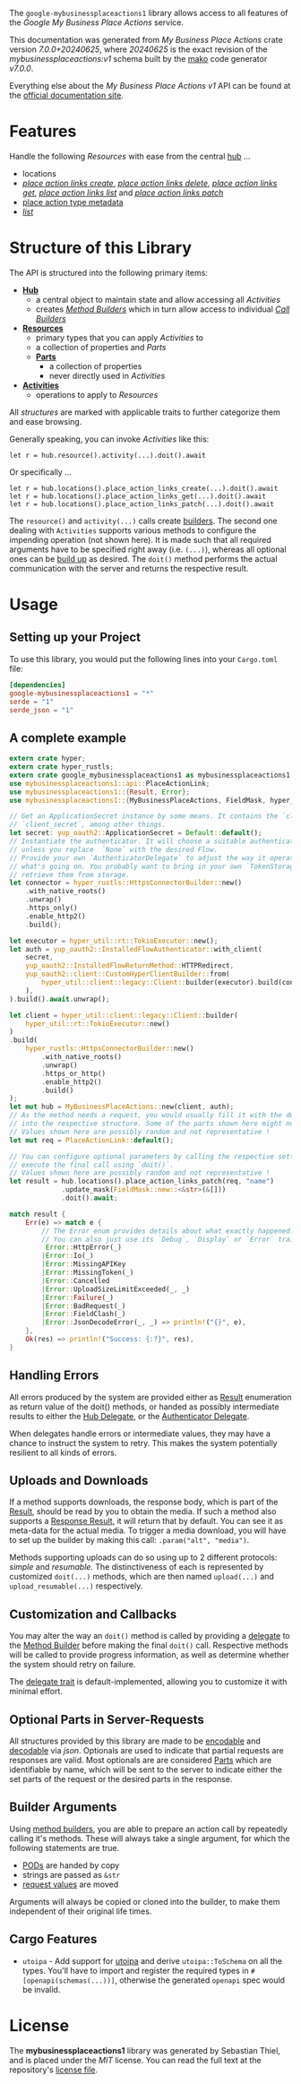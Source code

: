 <!---
DO NOT EDIT !
This file was generated automatically from 'src/generator/templates/api/README.md.mako'
DO NOT EDIT !
-->
The `google-mybusinessplaceactions1` library allows access to all features of the *Google My Business Place Actions* service.

This documentation was generated from *My Business Place Actions* crate version *7.0.0+20240625*, where *20240625* is the exact revision of the *mybusinessplaceactions:v1* schema built by the [mako](http://www.makotemplates.org/) code generator *v7.0.0*.

Everything else about the *My Business Place Actions* *v1* API can be found at the
[official documentation site](https://developers.google.com/my-business/).
# Features

Handle the following *Resources* with ease from the central [hub](https://docs.rs/google-mybusinessplaceactions1/7.0.0+20240625/google_mybusinessplaceactions1/MyBusinessPlaceActions) ...

* locations
 * [*place action links create*](https://docs.rs/google-mybusinessplaceactions1/7.0.0+20240625/google_mybusinessplaceactions1/api::LocationPlaceActionLinkCreateCall), [*place action links delete*](https://docs.rs/google-mybusinessplaceactions1/7.0.0+20240625/google_mybusinessplaceactions1/api::LocationPlaceActionLinkDeleteCall), [*place action links get*](https://docs.rs/google-mybusinessplaceactions1/7.0.0+20240625/google_mybusinessplaceactions1/api::LocationPlaceActionLinkGetCall), [*place action links list*](https://docs.rs/google-mybusinessplaceactions1/7.0.0+20240625/google_mybusinessplaceactions1/api::LocationPlaceActionLinkListCall) and [*place action links patch*](https://docs.rs/google-mybusinessplaceactions1/7.0.0+20240625/google_mybusinessplaceactions1/api::LocationPlaceActionLinkPatchCall)
* [place action type metadata](https://docs.rs/google-mybusinessplaceactions1/7.0.0+20240625/google_mybusinessplaceactions1/api::PlaceActionTypeMetadata)
 * [*list*](https://docs.rs/google-mybusinessplaceactions1/7.0.0+20240625/google_mybusinessplaceactions1/api::PlaceActionTypeMetadataListCall)




# Structure of this Library

The API is structured into the following primary items:

* **[Hub](https://docs.rs/google-mybusinessplaceactions1/7.0.0+20240625/google_mybusinessplaceactions1/MyBusinessPlaceActions)**
    * a central object to maintain state and allow accessing all *Activities*
    * creates [*Method Builders*](https://docs.rs/google-mybusinessplaceactions1/7.0.0+20240625/google_mybusinessplaceactions1/common::MethodsBuilder) which in turn
      allow access to individual [*Call Builders*](https://docs.rs/google-mybusinessplaceactions1/7.0.0+20240625/google_mybusinessplaceactions1/common::CallBuilder)
* **[Resources](https://docs.rs/google-mybusinessplaceactions1/7.0.0+20240625/google_mybusinessplaceactions1/common::Resource)**
    * primary types that you can apply *Activities* to
    * a collection of properties and *Parts*
    * **[Parts](https://docs.rs/google-mybusinessplaceactions1/7.0.0+20240625/google_mybusinessplaceactions1/common::Part)**
        * a collection of properties
        * never directly used in *Activities*
* **[Activities](https://docs.rs/google-mybusinessplaceactions1/7.0.0+20240625/google_mybusinessplaceactions1/common::CallBuilder)**
    * operations to apply to *Resources*

All *structures* are marked with applicable traits to further categorize them and ease browsing.

Generally speaking, you can invoke *Activities* like this:

```Rust,ignore
let r = hub.resource().activity(...).doit().await
```

Or specifically ...

```ignore
let r = hub.locations().place_action_links_create(...).doit().await
let r = hub.locations().place_action_links_get(...).doit().await
let r = hub.locations().place_action_links_patch(...).doit().await
```

The `resource()` and `activity(...)` calls create [builders][builder-pattern]. The second one dealing with `Activities`
supports various methods to configure the impending operation (not shown here). It is made such that all required arguments have to be
specified right away (i.e. `(...)`), whereas all optional ones can be [build up][builder-pattern] as desired.
The `doit()` method performs the actual communication with the server and returns the respective result.

# Usage

## Setting up your Project

To use this library, you would put the following lines into your `Cargo.toml` file:

```toml
[dependencies]
google-mybusinessplaceactions1 = "*"
serde = "1"
serde_json = "1"
```

## A complete example

```Rust
extern crate hyper;
extern crate hyper_rustls;
extern crate google_mybusinessplaceactions1 as mybusinessplaceactions1;
use mybusinessplaceactions1::api::PlaceActionLink;
use mybusinessplaceactions1::{Result, Error};
use mybusinessplaceactions1::{MyBusinessPlaceActions, FieldMask, hyper_rustls, hyper_util, yup_oauth2};

// Get an ApplicationSecret instance by some means. It contains the `client_id` and
// `client_secret`, among other things.
let secret: yup_oauth2::ApplicationSecret = Default::default();
// Instantiate the authenticator. It will choose a suitable authentication flow for you,
// unless you replace  `None` with the desired Flow.
// Provide your own `AuthenticatorDelegate` to adjust the way it operates and get feedback about
// what's going on. You probably want to bring in your own `TokenStorage` to persist tokens and
// retrieve them from storage.
let connector = hyper_rustls::HttpsConnectorBuilder::new()
    .with_native_roots()
    .unwrap()
    .https_only()
    .enable_http2()
    .build();

let executor = hyper_util::rt::TokioExecutor::new();
let auth = yup_oauth2::InstalledFlowAuthenticator::with_client(
    secret,
    yup_oauth2::InstalledFlowReturnMethod::HTTPRedirect,
    yup_oauth2::client::CustomHyperClientBuilder::from(
        hyper_util::client::legacy::Client::builder(executor).build(connector),
    ),
).build().await.unwrap();

let client = hyper_util::client::legacy::Client::builder(
    hyper_util::rt::TokioExecutor::new()
)
.build(
    hyper_rustls::HttpsConnectorBuilder::new()
        .with_native_roots()
        .unwrap()
        .https_or_http()
        .enable_http2()
        .build()
);
let mut hub = MyBusinessPlaceActions::new(client, auth);
// As the method needs a request, you would usually fill it with the desired information
// into the respective structure. Some of the parts shown here might not be applicable !
// Values shown here are possibly random and not representative !
let mut req = PlaceActionLink::default();

// You can configure optional parameters by calling the respective setters at will, and
// execute the final call using `doit()`.
// Values shown here are possibly random and not representative !
let result = hub.locations().place_action_links_patch(req, "name")
             .update_mask(FieldMask::new::<&str>(&[]))
             .doit().await;

match result {
    Err(e) => match e {
        // The Error enum provides details about what exactly happened.
        // You can also just use its `Debug`, `Display` or `Error` traits
         Error::HttpError(_)
        |Error::Io(_)
        |Error::MissingAPIKey
        |Error::MissingToken(_)
        |Error::Cancelled
        |Error::UploadSizeLimitExceeded(_, _)
        |Error::Failure(_)
        |Error::BadRequest(_)
        |Error::FieldClash(_)
        |Error::JsonDecodeError(_, _) => println!("{}", e),
    },
    Ok(res) => println!("Success: {:?}", res),
}

```
## Handling Errors

All errors produced by the system are provided either as [Result](https://docs.rs/google-mybusinessplaceactions1/7.0.0+20240625/google_mybusinessplaceactions1/common::Result) enumeration as return value of
the doit() methods, or handed as possibly intermediate results to either the
[Hub Delegate](https://docs.rs/google-mybusinessplaceactions1/7.0.0+20240625/google_mybusinessplaceactions1/common::Delegate), or the [Authenticator Delegate](https://docs.rs/yup-oauth2/*/yup_oauth2/trait.AuthenticatorDelegate.html).

When delegates handle errors or intermediate values, they may have a chance to instruct the system to retry. This
makes the system potentially resilient to all kinds of errors.

## Uploads and Downloads
If a method supports downloads, the response body, which is part of the [Result](https://docs.rs/google-mybusinessplaceactions1/7.0.0+20240625/google_mybusinessplaceactions1/common::Result), should be
read by you to obtain the media.
If such a method also supports a [Response Result](https://docs.rs/google-mybusinessplaceactions1/7.0.0+20240625/google_mybusinessplaceactions1/common::ResponseResult), it will return that by default.
You can see it as meta-data for the actual media. To trigger a media download, you will have to set up the builder by making
this call: `.param("alt", "media")`.

Methods supporting uploads can do so using up to 2 different protocols:
*simple* and *resumable*. The distinctiveness of each is represented by customized
`doit(...)` methods, which are then named `upload(...)` and `upload_resumable(...)` respectively.

## Customization and Callbacks

You may alter the way an `doit()` method is called by providing a [delegate](https://docs.rs/google-mybusinessplaceactions1/7.0.0+20240625/google_mybusinessplaceactions1/common::Delegate) to the
[Method Builder](https://docs.rs/google-mybusinessplaceactions1/7.0.0+20240625/google_mybusinessplaceactions1/common::CallBuilder) before making the final `doit()` call.
Respective methods will be called to provide progress information, as well as determine whether the system should
retry on failure.

The [delegate trait](https://docs.rs/google-mybusinessplaceactions1/7.0.0+20240625/google_mybusinessplaceactions1/common::Delegate) is default-implemented, allowing you to customize it with minimal effort.

## Optional Parts in Server-Requests

All structures provided by this library are made to be [encodable](https://docs.rs/google-mybusinessplaceactions1/7.0.0+20240625/google_mybusinessplaceactions1/common::RequestValue) and
[decodable](https://docs.rs/google-mybusinessplaceactions1/7.0.0+20240625/google_mybusinessplaceactions1/common::ResponseResult) via *json*. Optionals are used to indicate that partial requests are responses
are valid.
Most optionals are are considered [Parts](https://docs.rs/google-mybusinessplaceactions1/7.0.0+20240625/google_mybusinessplaceactions1/common::Part) which are identifiable by name, which will be sent to
the server to indicate either the set parts of the request or the desired parts in the response.

## Builder Arguments

Using [method builders](https://docs.rs/google-mybusinessplaceactions1/7.0.0+20240625/google_mybusinessplaceactions1/common::CallBuilder), you are able to prepare an action call by repeatedly calling it's methods.
These will always take a single argument, for which the following statements are true.

* [PODs][wiki-pod] are handed by copy
* strings are passed as `&str`
* [request values](https://docs.rs/google-mybusinessplaceactions1/7.0.0+20240625/google_mybusinessplaceactions1/common::RequestValue) are moved

Arguments will always be copied or cloned into the builder, to make them independent of their original life times.

[wiki-pod]: http://en.wikipedia.org/wiki/Plain_old_data_structure
[builder-pattern]: http://en.wikipedia.org/wiki/Builder_pattern
[google-go-api]: https://github.com/google/google-api-go-client

## Cargo Features

* `utoipa` - Add support for [utoipa](https://crates.io/crates/utoipa) and derive `utoipa::ToSchema` on all
the types. You'll have to import and register the required types in `#[openapi(schemas(...))]`, otherwise the
generated `openapi` spec would be invalid.


# License
The **mybusinessplaceactions1** library was generated by Sebastian Thiel, and is placed
under the *MIT* license.
You can read the full text at the repository's [license file][repo-license].

[repo-license]: https://github.com/Byron/google-apis-rsblob/main/LICENSE.md


